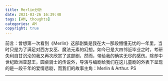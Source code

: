 ```yaml
---
title: Merlin分析
date: 2021-03-26 16:39:48
tags: [AM, thoughts]
categories: AM
copyright: true
---
```

前言：曾想第一次看到《Merlin》这部剧集是我在大一那段懵懂无忧的一年里，当时只是为了满足对西方女巫、魔法元素的幻想。如今已是大四邻近毕业之时，考研失利自甘沉沦的我又再次欣赏了这部剧，然而，带给我的确实无尽的感伤。除却中世纪欧洲亚瑟王，圆桌骑士的传说外，导演与编剧给我们在这儿童剧的外表下呈现的是一段千年的爱情悲剧，而我们的故事主角：Merlin & Arthur.
PS 
<!--more-->
***
# 